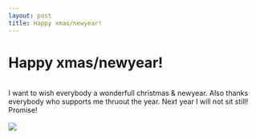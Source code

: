 ```yaml
---
layout: post
title: Happy xmas/newyear!
---
```

<h1>Happy xmas/newyear!</h1><br>I want to wish everybody a wonderfull christmas &amp; newyear.
Also thanks everybody who supports me thruout the year.
Next year I will not sit still! Promise!
<br><br><img src='/data/mail/kerst_en.jpg'/>


